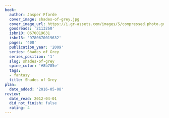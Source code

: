 ```yaml
---
book:
  author: Jasper Fforde
  cover_image: shades-of-grey.jpg
  cover_image_url: https://i.gr-assets.com/images/S/compressed.photo.goodreads.com/books/1327563734l/2113260._SX98_.jpg
  goodreads: '2113260'
  isbn10: 0670019631
  isbn13: '9780670019632'
  pages: '400'
  publication_year: '2009'
  series: Shades of Grey
  series_position: '1'
  slug: shades-of-grey
  spine_color: '#8b785e'
  tags:
  - fantasy
  title: Shades of Grey
plan:
  date_added: '2016-05-08'
review:
  date_read: 2012-04-01
  did_not_finish: false
  rating: 4
---
```

